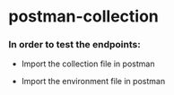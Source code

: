 # postman-collection

### In order to test the endpoints:

- Import the collection file in postman

- Import the environment file in postman
